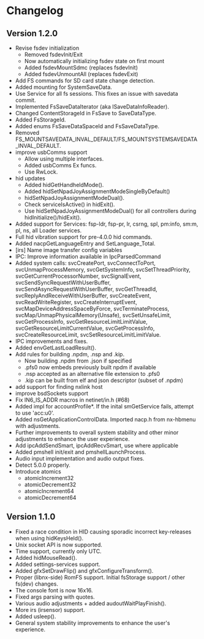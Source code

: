 # Changelog

## Version 1.2.0
* Revise fsdev initialization
  * Removed fsdevInit/Exit
  * Now automatically initializing fsdev state on first mount
  * Added fsdevMountSdmc (replaces fsdevInit)
  * Added fsdevUnmountAll (replaces fsdevExit)
* Add FS commands for SD card state change detection.
* Added mounting for SystemSaveData.
* Use Service for all fs sessions. This fixes an issue with savedata commit.
* Implemented FsSaveDataIterator (aka ISaveDataInfoReader).
* Changed ContentStorageId in FsSave to SaveDataType.
* Added FsStorageId.
* Added enums FsSaveDataSpaceId and FsSaveDataType.
* Removed FS_MOUNTSAVEDATA_INVAL_DEFAULT/FS_MOUNTSYSTEMSAVEDATA_INVAL_DEFAULT.
* improve usbComms support
  * Allow using multiple interfaces.
  * Added usbComms Ex funcs.
  * Use RwLock.
* hid updates
  * Added hidGetHandheldMode().
  * Added hidSetNpadJoyAssignmentModeSingleByDefault()
  * hidSetNpadJoyAssignmentModeDual().
  * Check serviceIsActive() in hidExit().
  * Use hidSetNpadJoyAssignmentModeDual() for all controllers during hidInitialize()/hidExit().
* Added support for Services: fsp-ldr, fsp-pr, lr, csrng, spl, pm:info, sm:m, pl, ns, all Loader services.
* Full hid vibration support for pre-4.0.0 hid commands.
* Added nacpGetLanguageEntry and SetLanguage_Total.
* [irs] Name image transfer config variables
* IPC: Improve information available in IpcParsedCommand
* Added system calls: svcCreatePort, svcConnectToPort, svcUnmapProcessMemory, svcGetSystemInfo, svcSetThreadPriority, svcGetCurrentProcessorNumber, svcSignalEvent, svcSendSyncRequestWithUserBuffer, svcSendAsyncRequestWithUserBuffer, svcGetThreadId, svcReplyAndReceiveWithUserBuffer, svcCreateEvent, svcReadWriteRegister, svcCreateInterruptEvent, svcMapDeviceAddressSpaceByForce, svcTerminateProcess, svcMap/UnmapPhysicalMemory(Unsafe), svcSetUnsafeLimit, svcGetProcessInfo, svcGetResourceLimitLimitValue, svcGetResourceLimitCurrentValue, svcGetProcessInfo, svcCreateResourceLimit, svcSetResourceLimitLimitValue.
* IPC improvements and fixes.
* Added envGetLastLoadResult().
* Add rules for building .npdm, .nsp and .kip.
  * Now building .npdm from .json if specified
  * .pfs0 now embeds previously built npdm if available
  * .nsp accepted as an alternative file extension to .pfs0
  * .kip can be built from elf and json descriptor (subset of .npdm)
* add support for finding nxlink host
* improve bsdSockets support
* Fix IN6_IS_ADDR macros in netinet/in.h (#68)
* Added impl for accountProfile\*. If the inital smGetService fails, attempt to use 'acc:u0'.
* Added nsGetApplicationControlData. Imported nacp.h from nx-hbmenu with adjustments.
* Further improvements to overall system stability and other minor adjustments to enhance the user experience.
* Add ipcAddSendSmart, ipcAddRecvSmart, use where applicable
* Added pmshell init/exit and pmshellLaunchProcess.
* Audio input implementation and audio output fixes.
* Detect 5.0.0 properly.
* Introduce atomics
  * atomicIncrement32
  * atomicDecrement32
  * atomicIncrement64
  * atomicDecrement64
 
## Version 1.1.0

* Fixed a race condition in HID causing sporadic incorrect key-releases when using hidKeysHeld().
* Unix socket API is now supported.
* Time support, currently only UTC.
* Added hidMouseRead().
* Added settings-services support.
* Added gfxSetDrawFlip() and gfxConfigureTransform().
* Proper (libnx-side) RomFS support. Initial fsStorage support / other fs(dev) changes.
* The console font is now 16x16.
* Fixed args parsing with quotes.
* Various audio adjustments + added audoutWaitPlayFinish().
* More irs (irsensor) support.
* Added usleep().
* General system stability improvements to enhance the user's experience.

